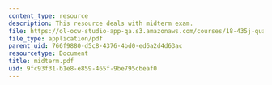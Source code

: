```yaml
---
content_type: resource
description: This resource deals with midterm exam.
file: https://ol-ocw-studio-app-qa.s3.amazonaws.com/courses/18-435j-quantum-computation-fall-2003/9fc93f31b1e8e859465f9be795cbeaf0_midterm.pdf
file_type: application/pdf
parent_uid: 766f9880-d5c8-4376-4bd0-ed6a2d4d63ac
resourcetype: Document
title: midterm.pdf
uid: 9fc93f31-b1e8-e859-465f-9be795cbeaf0
---
```

